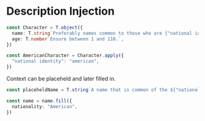 # Description Injection

```ts
const Character = T.object({
  name: T.string`Preferably names common to those who are {"national identity"}.`,
  age: T.number`Ensure between 1 and 110.`,
})

const AmericanCharacter = Character.apply({
  "national identity": "american",
})
```

Context can be placeheld and later filled in.

```ts
const placeheldName = T.string`A name that is common of the ${"nationality"} nationality.`

const name = name.fill({
  nationality: "American",
})
```
